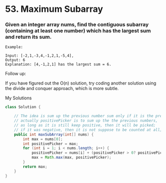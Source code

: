 # 53. Maximum Subarray

### Given an integer array nums, find the contiguous subarray (containing at least one number) which has the largest sum and return its sum.

```
Example:

Input: [-2,1,-3,4,-1,2,1,-5,4],
Output: 6
Explanation: [4,-1,2,1] has the largest sum = 6.
```
Follow up:

If you have figured out the O(n) solution, try coding another solution using the divide and conquer approach, which is more subtle.

My Solutions
```java
class Solution {

	// The idea is sum up the previous number sum only if it is the previous number sum is positive;
	// actually positivePicker is to sum up the the previous numbers,
	// as long as it is still keep positive, then it will be picked;
	// if it was negative, then it is not suppose to be counted at all;
    public int maxSubArray(int[] nums) {
        int max = nums[0];
		int positivePicker = max;
		for (int i = 1; i < nums.length; i++) {
			positivePicker = nums[i] + (positivePicker > 0? positivePicker : 0);
			max = Math.max(max, positivePicker);
		}
		return max;
    }
}
```
